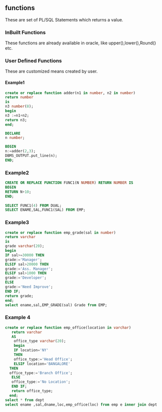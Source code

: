 ## functions
These are set of PL/SQL Statements which returns a value.

### InBuilt Functions
These functions are already available in oracle, like upper(),lower(),Round() etc.

### User Defined Functions
These are customized means created by user.

#### Example1
```sql
create or replace function adder(n1 in number, n2 in number)    
return number    
is     
n3 number(8);    
begin    
n3 :=n1+n2;    
return n3;    
end;    

DECLARE
n number;

BEGIN
n:=adder(2,3);
DBMS_OUTPUT.put_line(n);
END;
```

### Example2
```sql
CREATE OR REPLACE FUNCTION FUNC1(N NUMBER) RETURN NUMBER IS
BEGIN
RETURN N+10;
END;
 
SELECT FUNC1(4) FROM DUAL;
SELECT ENAME,SAL,FUNC1(SAL) FROM EMP;
```

### Example3
```sql
create or replace function emp_grade(sal in number)    
return varchar  
is     
grade varchar(20);    
begin    
IF sal>=30000 THEN  
grade:='Manager';
ELSIF sal>20000 THEN
grade:='Ass. Manager';
ELSIF sal>1000 THEN
grade:='Developer';
ELSE    
grade:='Need Improve';
END IF;
return grade;
end;
select ename,sal,EMP_GRADE(sal) Grade from EMP;

```
### Example 4
```sql
create or replace function emp_office(location in varchar)
   return varchar
   AS
    office_type varchar(20);
    begin
    IF location='NY'
    THEN
    office_type:='Head Office';
    ELSIF location='BANGALORE' 
  THEN
  office_type:='Branch Office';
   ELSE
   office_type:='No Location';
   END IF;
   return office_type;
  end;
select * from dept
select ename ,sal,dname,loc,emp_office(loc) from emp e inner join dept t on e.deptno=t.deptno;
```

